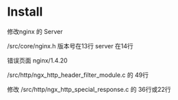 # Install


修改nginx 的 Server 

/src/core/nginx.h  版本号在13行 server 在14行

错误页面 nginx/1.4.20

/src/http/ngx_http_header_filter_module.c 的 49行

修改 
/src/http/ngx_http_special_response.c 的 36行或22行